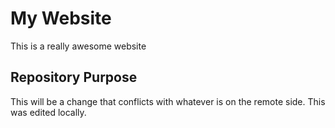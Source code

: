 # My Website

This is a really awesome website

## Repository Purpose

This will be a change that conflicts 
with whatever is on the remote side.
This was edited locally.